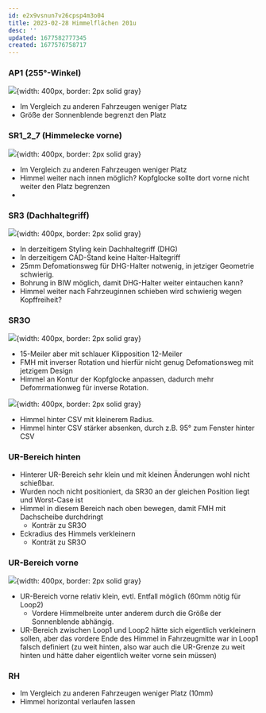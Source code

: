 ```yaml
---
id: e2x9vsnun7v26cpsp4m3o04
title: 2023-02-28 Himmelflächen 201u
desc: ''
updated: 1677582777345
created: 1677576758717
---
```

### AP1 (255°-Winkel)
![](/assets/images/2023-02-28-11-59-53.png){width: 400px, border: 2px solid gray}
- Im Vergleich zu anderen Fahrzeugen weniger Platz
- Größe der Sonnenblende begrenzt den Platz

### SR1_2_7 (Himmelecke vorne)
![](/assets/images/2023-02-28-11-56-26.png){width: 400px, border: 2px solid gray}
- Im Vergleich zu anderen Fahrzeugen weniger Platz
- Himmel weiter nach innen möglich? Kopfglocke sollte dort vorne nicht weiter den Platz begrenzen
- 

### SR3 (Dachhaltegriff)
![](/assets/images/2023-02-28-11-03-56.png){width: 400px, border: 2px solid gray}

- In derzeitigem Styling kein Dachhaltegriff (DHG)
- In derzeitigem CAD-Stand keine Halter-Haltegriff
- 25mm Defomationsweg für DHG-Halter notwenig, in jetziger Geometrie schwierig.
- Bohrung in BIW möglich, damit DHG-Halter weiter eintauchen kann?
- Himmel weiter nach Fahrzeuginnen schieben wird schwierig wegen Kopffreiheit?

### SR3O
![](/assets/images/2023-02-28-10-44-40.png){width: 400px, border: 2px solid gray}
- 15-Meiler aber mit schlauer Klipposition 12-Meiler
- FMH mit inverser Rotation und hierfür nicht genug Defomationsweg mit jetzigem Design
- Himmel an Kontur der Kopfglocke anpassen, dadurch mehr Defomrmationweg für inverse Rotation.

![](/assets/images/2023-02-28-10-49-00.png){width: 400px, border: 2px solid gray}
- Himmel hinter CSV mit kleinerem Radius.
- Himmel hinter CSV stärker absenken, durch z.B. 95° zum Fenster hinter CSV

### UR-Bereich hinten
- Hinterer UR-Bereich sehr klein und mit kleinen Änderungen wohl nicht schießbar.
- Wurden noch nicht positioniert, da SR30 an der gleichen Position liegt und Worst-Case ist
- Himmel in diesem Bereich nach oben bewegen, damit FMH mit Dachscheibe durchdringt
  - Konträr zu SR3O
- Eckradius des Himmels verkleinern
  - Konträt zu SR3O

### UR-Bereich vorne
![](/assets/images/2023-02-28-11-17-17.png){width: 400px, border: 2px solid gray}
- UR-Bereich vorne relativ klein, evtl. Entfall möglich (60mm nötig für Loop2)
  - Vordere Himmelbreite unter anderem durch die Größe der Sonnenblende abhängig.
- UR-Bereich zwischen Loop1 und Loop2 hätte sich eigentlich verkleinern sollen, aber das vordere Ende des Himmel in Fahrzeugmitte war in Loop1 falsch definiert (zu weit hinten, also war auch die UR-Grenze zu weit hinten und hätte daher eigentlich weiter vorne sein müssen)

### RH
- Im Vergleich zu anderen Fahrzeugen weniger Platz (10mm)
- Himmel horizontal verlaufen lassen
